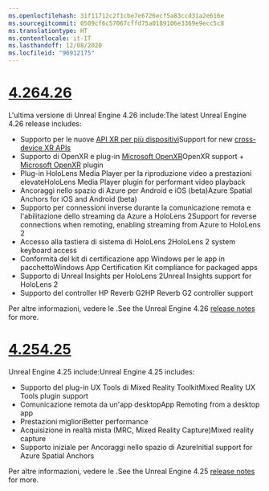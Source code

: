 ```yaml
---
ms.openlocfilehash: 31f11712c2f1cbe7e6726ecf5a83ccd31a2e616e
ms.sourcegitcommit: 0509cf6c57067cffd75a0189106e3369e9ecc5c8
ms.translationtype: HT
ms.contentlocale: it-IT
ms.lasthandoff: 12/08/2020
ms.locfileid: "96912175"
---
```

# <a name="426"></a>[<span data-ttu-id="e9ab6-101">4.26</span><span class="sxs-lookup"><span data-stu-id="e9ab6-101">4.26</span></span>](#tab/ue426)

<span data-ttu-id="e9ab6-102">L'ultima versione di Unreal Engine 4.26 include:</span><span class="sxs-lookup"><span data-stu-id="e9ab6-102">The latest Unreal Engine 4.26 release includes:</span></span>
* <span data-ttu-id="e9ab6-103">Supporto per le nuove [API XR per più dispositivi](https://docs.microsoft.com/windows/mixed-reality/develop/unreal/unreal-porting)</span><span class="sxs-lookup"><span data-stu-id="e9ab6-103">Support for new [cross-device XR APIs](https://docs.microsoft.com/windows/mixed-reality/develop/unreal/unreal-porting)</span></span>
* <span data-ttu-id="e9ab6-104">Supporto di OpenXR e plug-in [Microsoft OpenXR](https://github.com/microsoft/Microsoft-OpenXR-Unreal)</span><span class="sxs-lookup"><span data-stu-id="e9ab6-104">OpenXR support + [Microsoft OpenXR](https://github.com/microsoft/Microsoft-OpenXR-Unreal) plugin</span></span> 
* <span data-ttu-id="e9ab6-105">Plug-in HoloLens Media Player per la riproduzione video a prestazioni elevate</span><span class="sxs-lookup"><span data-stu-id="e9ab6-105">HoloLens Media Player plugin for performant video playback</span></span>
* <span data-ttu-id="e9ab6-106">Ancoraggi nello spazio di Azure per Android e iOS (beta)</span><span class="sxs-lookup"><span data-stu-id="e9ab6-106">Azure Spatial Anchors for iOS and Android (beta)</span></span>
* <span data-ttu-id="e9ab6-107">Supporto per connessioni inverse durante la comunicazione remota e l'abilitazione dello streaming da Azure a HoloLens 2</span><span class="sxs-lookup"><span data-stu-id="e9ab6-107">Support for reverse connections when remoting, enabling streaming from Azure to HoloLens 2</span></span>
* <span data-ttu-id="e9ab6-108">Accesso alla tastiera di sistema di HoloLens 2</span><span class="sxs-lookup"><span data-stu-id="e9ab6-108">HoloLens 2 system keyboard access</span></span>
* <span data-ttu-id="e9ab6-109">Conformità del kit di certificazione app Windows per le app in pacchetto</span><span class="sxs-lookup"><span data-stu-id="e9ab6-109">Windows App Certification Kit compliance for packaged apps</span></span>
* <span data-ttu-id="e9ab6-110">Supporto di Unreal Insights per HoloLens 2</span><span class="sxs-lookup"><span data-stu-id="e9ab6-110">Unreal Insights support for HoloLens 2</span></span>
* <span data-ttu-id="e9ab6-111">Supporto del controller HP Reverb G2</span><span class="sxs-lookup"><span data-stu-id="e9ab6-111">HP Reverb G2 controller support</span></span>

<span data-ttu-id="e9ab6-112">Per altre informazioni, vedere le <a href="https://docs.unrealengine.com/Support/Builds/ReleaseNotes/4_26/index.html" target="_blank" title="note sulla versione di Unreal Engine 4.26"></a>.</span><span class="sxs-lookup"><span data-stu-id="e9ab6-112">See the Unreal Engine 4.26 <a href="https://docs.unrealengine.com/Support/Builds/ReleaseNotes/4_26/index.html" target="_blank" title="Unreal Engine 4.26 release notes">release notes</a> for more.</span></span> 


# <a name="425"></a>[<span data-ttu-id="e9ab6-113">4.25</span><span class="sxs-lookup"><span data-stu-id="e9ab6-113">4.25</span></span>](#tab/ue425)

<span data-ttu-id="e9ab6-114">Unreal Engine 4.25 include:</span><span class="sxs-lookup"><span data-stu-id="e9ab6-114">Unreal Engine 4.25 includes:</span></span>
* <span data-ttu-id="e9ab6-115">Supporto del plug-in UX Tools di Mixed Reality Toolkit</span><span class="sxs-lookup"><span data-stu-id="e9ab6-115">Mixed Reality UX Tools plugin support</span></span>
* <span data-ttu-id="e9ab6-116">Comunicazione remota da un'app desktop</span><span class="sxs-lookup"><span data-stu-id="e9ab6-116">App Remoting from a desktop app</span></span>
* <span data-ttu-id="e9ab6-117">Prestazioni migliori</span><span class="sxs-lookup"><span data-stu-id="e9ab6-117">Better performance</span></span>
* <span data-ttu-id="e9ab6-118">Acquisizione in realtà mista (MRC, Mixed Reality Capture)</span><span class="sxs-lookup"><span data-stu-id="e9ab6-118">Mixed reality capture</span></span>
* <span data-ttu-id="e9ab6-119">Supporto iniziale per Ancoraggi nello spazio di Azure</span><span class="sxs-lookup"><span data-stu-id="e9ab6-119">Initial support for Azure Spatial Anchors</span></span>

<span data-ttu-id="e9ab6-120">Per altre informazioni, vedere le <a href="https://docs.unrealengine.com/Support/Builds/ReleaseNotes/4_25/index.html" target="_blank" title="note sulla versione di Unreal Engine 4.25"></a>.</span><span class="sxs-lookup"><span data-stu-id="e9ab6-120">See the Unreal Engine 4.25 <a href="https://docs.unrealengine.com/Support/Builds/ReleaseNotes/4_25/index.html" target="_blank" title="Unreal Engine 4.25 release notes">release notes</a> for more.</span></span> 
